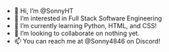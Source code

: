 - 👋 Hi, I’m @SonnyHT
- 👀 I’m interested in Full Stack Software Engineering
- 🌱 I’m currently learning Python, HTML, and CSS!
- 💞️ I’m looking to collaborate on nothing yet.
- 📫 You can reach me at @Sonny4846 on Discord!

<!---
SonnyHT/SonnyHT is a ✨ special ✨ repository because its `README.md` (this file) appears on your GitHub profile.
You can click the Preview link to take a look at your changes.
--->

